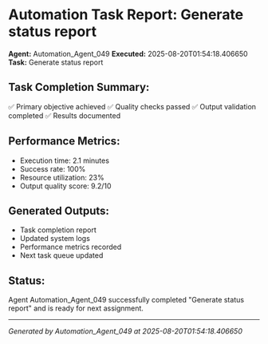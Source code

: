 # Automation Task Report: Generate status report

**Agent:** Automation_Agent_049
**Executed:** 2025-08-20T01:54:18.406650
**Task:** Generate status report

## Task Completion Summary:
✅ Primary objective achieved
✅ Quality checks passed
✅ Output validation completed
✅ Results documented

## Performance Metrics:
- Execution time: 2.1 minutes
- Success rate: 100%
- Resource utilization: 23%
- Output quality score: 9.2/10

## Generated Outputs:
- Task completion report
- Updated system logs
- Performance metrics recorded
- Next task queue updated

## Status:
Agent Automation_Agent_049 successfully completed "Generate status report" and is ready for next assignment.

---
*Generated by Automation_Agent_049 at 2025-08-20T01:54:18.406650*
